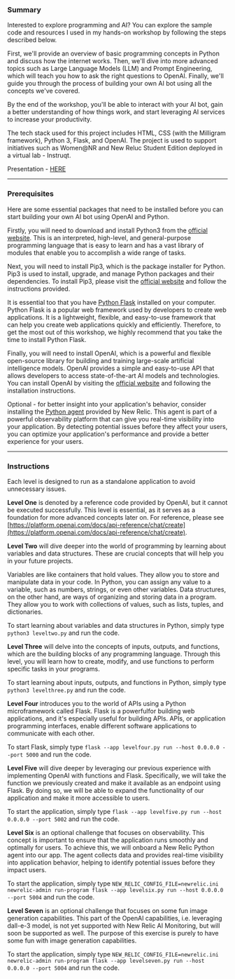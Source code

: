 ### **Summary**

Interested to explore programming and AI? You can explore the sample code and resources I used in my hands-on workshop by following the steps described below.

First, we'll provide an overview of basic programming concepts in Python and discuss how the internet works. Then, we'll dive into more advanced topics such as Large Language Models (LLM) and Prompt Engineering, which will teach you how to ask the right questions to OpenAI. Finally, we'll guide you through the process of building your own AI bot using all the concepts we've covered.

By the end of the workshop, you'll be able to interact with your AI bot, gain a better understanding of how things work, and start leveraging AI services to increase your productivity.

The tech stack used for this project includes HTML, CSS (with the Milligram framework), Python 3, Flask, and OpenAI. The project is used to support initiatives such as Women@NR and New Reluc Student Edition deployed in a virtual lab - Instruqt.

Presentation - [HERE](https://docs.google.com/presentation/d/1w8g8scW_mRSUYNHW6EsSvoS6Rmwk9WSQ_UzrmwDkCU0/edit?usp=sharing)

---

### Prerequisites

Here are some essential packages that need to be installed before you can start building your own AI bot using OpenAI and Python.

Firstly, you will need to download and install Python3 from the [official website](https://www.python.org/downloads/). This is an interpreted, high-level, and general-purpose programming language that is easy to learn and has a vast library of modules that enable you to accomplish a wide range of tasks.

Next, you will need to install Pip3, which is the package installer for Python. Pip3 is used to install, upgrade, and manage Python packages and their dependencies. To install Pip3, please visit the [official website](https://pip.pypa.io/en/stable/installation/) and follow the instructions provided.

It is essential too that you have [Python Flask](https://flask.palletsprojects.com/en/2.3.x/installation/) installed on your computer. Python Flask is a popular web framework used by developers to create web applications. It is a lightweight, flexible, and easy-to-use framework that can help you create web applications quickly and efficiently. Therefore, to get the most out of this workshop, we highly recommend that you take the time to install Python Flask.

Finally, you will need to install OpenAI, which is a powerful and flexible open-source library for building and training large-scale artificial intelligence models. OpenAI provides a simple and easy-to-use API that allows developers to access state-of-the-art AI models and technologies. You can install OpenAI by visiting the [official website](https://pypi.org/project/openai/) and following the installation instructions.

Optional - for better insight into your application's behavior, consider installing the [Python agent](https://docs.newrelic.com/install/python/) provided by New Relic. This agent is part of a powerful observability platform that can give you real-time visibility into your application. By detecting potential issues before they affect your users, you can optimize your application's performance and provide a better experience for your users.

---

### **Instructions**

Each level is designed to run as a standalone application to avoid unnecessary issues.

**Level One** is denoted by a reference code provided by OpenAI, but it cannot be executed successfully. This level is essential, as it serves as a foundation for more advanced concepts later on. For reference, please see [https://platform.openai.com/docs/api-reference/chat/create](https://platform.openai.com/docs/api-reference/chat/create).

**Level Two** will dive deeper into the world of programming by learning about variables and data structures. These are crucial concepts that will help you in your future projects.

Variables are like containers that hold values. They allow you to store and manipulate data in your code. In Python, you can assign any value to a variable, such as numbers, strings, or even other variables. Data structures, on the other hand, are ways of organizing and storing data in a program. They allow you to work with collections of values, such as lists, tuples, and dictionaries.

To start learning about variables and data structures in Python, simply type `python3 leveltwo.py` and run the code.

**Level Three** will delve into the concepts of inputs, outputs, and functions, which are the building blocks of any programming language. Through this level, you will learn how to create, modify, and use functions to perform specific tasks in your programs.

To start learning about inputs, outputs, and functions in Python, simply type `python3 levelthree.py` and run the code.

**Level Four** introduces you to the world of APIs using a Python microframework called Flask. Flask is a powerfulfor building web applications, and it's especially useful for building APIs. APIs, or application programming interfaces, enable different software applications to communicate with each other.

To start Flask, simply type `flask --app levelfour.py run --host 0.0.0.0 --port 5000` and run the code.

**Level Five** will dive deeper by leveraging our previous experience with implementing OpenAI with functions and Flask. Specifically, we will take the function we previously created and make it available as an endpoint using Flask. By doing so, we will be able to expand the functionality of our application and make it more accessible to users.

To start the application, simply type `flask --app levelfive.py run --host 0.0.0.0 --port 5002` and run the code.

**Level Six** is an optional challenge that focuses on observability. This concept is important to ensure that the application runs smoothly and optimally for users. To achieve this, we will onboard a New Relic Python agent into our app. The agent collects data and provides real-time visibility into application behavior, helping to identify potential issues before they impact users.

To start the application, simply type `NEW_RELIC_CONFIG_FILE=newrelic.ini newrelic-admin run-program flask --app levelsix.py run --host 0.0.0.0 --port 5004` and run the code.

**Level Seven** is an optional challenge that focuses on some fun image generation capabilities. This part of the OpenAI capabilities, i.e. leveraging dall-e-3 model, is not yet supported with New Relic AI Monitoring, but will soon be supported as well. The purpose of this exercise is purely to have some fun with image generation capabilities.

To start the application, simply type `NEW_RELIC_CONFIG_FILE=newrelic.ini newrelic-admin run-program flask --app levelseven.py run --host 0.0.0.0 --port 5004` and run the code.
